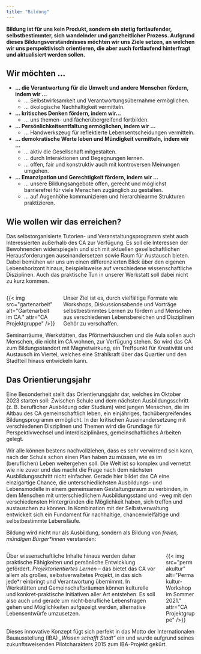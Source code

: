 ```yaml
---
title: "Bildung"
---
```


__Bildung ist für uns kein Produkt, sondern ein stetig fortlaufender, selbstbestimmter, sich wandelnder und ganzheitlicher Prozess. Aufgrund dieses Bildungsverständnisses möchten wir uns Ziele setzen, an welchen wir uns perspektivisch orientieren, die aber auch fortlaufend hinterfragt und aktualisiert werden sollen.__

## Wir möchten ...

* __... die Verantwortung für die Umwelt und andere Menschen fördern, indem wir ...__
   * ... Selbstwirksamkeit und Verantwortungsübernahme ermöglichen.
   * ... ökologische Nachhaltigkeit vermitteln.
* __... kritisches Denken fördern, indem wir...__
   * ... uns themen- und fächerübergreifend fortbilden.
* __... Persönlichkeitsentfaltung ermöglichen, indem wir ...__
   * ... Handwerkszeug für reflektierte Lebensentscheidungen vermitteln.
* __... demokratische Werte leben und Mündigkeit vermitteln, indem wir ...__
   * ... aktiv die Gesellschaft mitgestalten.
   * ... durch Interaktionen und Begegnungen lernen.
   * ... offen, fair und konstruktiv auch mit kontroversen Meinungen umgehen.
* __... Emanzipation und Gerechtigkeit fördern, indem wir ...__
   * ... unsere Bildungsangebote offen, gerecht und möglichst barrierefrei für viele Menschen zugänglich zu gestalten.
   * ... auf Augenhöhe kommunizieren und hierarchiearme Strukturen praktizieren.

## Wie wollen wir das erreichen?

Das selbstorganisierte Tutorien- und Veranstaltungsprogramm steht auch Interessierten außerhalb des CA zur Verfügung. Es soll die Interessen der Bewohnenden widerspiegeln und sich mit aktuellen gesellschaftlichen Herausforderungen auseinandersetzen sowie Raum für Austausch bieten. Dabei bemühen wir uns um einen differenzierten Blick über den eigenen Lebenshorizont hinaus, beispielsweise auf verschiedene wissenschaftliche Disziplinen. Auch das praktische Tun in unserer Werkstatt soll dabei nicht zu kurz kommen.

<div class="columns" style="margin-top: 2em;">
    <div class="column">
        {{< img src="gartenarbeit" alt="Gartenarbeit im CA." attr="CA Projektgruppe" />}}
    </div>
    <div class="column">
        Unser Ziel ist es, durch vielfältige Formate wie Workshops, Diskussionsabende und Vorträge selbstbestimmtes Lernen zu fördern und Menschen aus verschiedenen Lebensbereichen und Disziplinen Gehör zu verschaffen. 
    </div>
</div>

Seminarräume, Werkstätten, das Pförtnerhäuschen und die Aula sollen auch Menschen, die nicht im CA wohnen, zur Verfügung stehen. So wird das CA zum Bildungsstandort mit Magnetwirkung, ein Treffpunkt für Kreativität und Austausch im Viertel, welches eine Strahlkraft über das Quartier und den Stadtteil hinaus entwickeln kann.


## Das Orientierungsjahr

Eine Besonderheit stellt das Orientierungsjahr dar, welches im Oktober 2023 starten soll: Zwischen Schule und dem nächsten Ausbildungsschritt (z. B. beruflicher Ausbildung oder Studium) wird jungen Menschen, die im Altbau des CA gemeinschaftlich leben, ein einjähriges, fachübergreifendes Bildungsprogramm ermöglicht. In der kritischen Auseinandersetzung mit verschiedenen Disziplinen und Themen wird die Grundlage für Perspektivwechsel und interdisziplinäres, gemeinschaftliches Arbeiten gelegt.

Wir alle können bestens nachvollziehen, dass es sehr verwirrend sein kann, nach der Schule schon einen Plan haben zu müssen, wie es im (beruflichen) Leben weitergehen soll. Die Welt ist so komplex und vernetzt wie nie zuvor und das macht die Frage nach dem nächsten Ausbildungsschritt nicht einfacher. Gerade hier bildet das CA eine einzigartige Chance, die unterschiedlichsten Ausbildungs- und Lebensmodelle in einem gemeinsamen Gestaltungsraum zu verbinden, in dem Menschen mit unterschiedlichem Ausbildungsstand und -weg mit den verschiedensten Hintergründen die Möglichkeit haben, sich treffen und austauschen zu können. In Kombination mit der Selbstverwaltung entwickelt sich ein Fundament für nachhaltige, chancenvielfältige und selbstbestimmte Lebensläufe. 

<div class="color-block">Bildung wird nicht nur als Ausbildung, sondern als Bildung von <em>freien, mündigen Bürger*innen</em> verstanden:</div> 

<div class="columns" style="margin-top: 2em;">
    <div class="column">
        Über wissenschaftliche Inhalte hinaus werden daher praktische Fähigkeiten und persönliche Entwicklung gefördert. <em>Projektorientiertes Lernen</em> – das bietet das CA vor allem als großes, selbstverwaltetes Projekt, in das sich jede*r einbringt und Verantwortung übernimmt. In Werkstätten und Gemeinschaftsräumen können kulturelle und konkret-praktische Initiativen aller Art entstehen. Es soll also auch und gerade um nicht-berufliche Lebensfragen gehen und Möglichkeiten aufgezeigt werden, alternative Lebensentwürfe umzusetzen.
    </div>
    <div class="column">
        {{< img src="permakultur" alt="Permakultur-Workshop im Sommer 2021." attr="CA Projektgruppe" />}}
    </div>
</div>

Dieses innovative Konzept fügt sich perfekt in das Motto der Internationalen Bauausstellung (IBA) _„Wissen schafft Stadt“_ ein und wurde aufgrund seines zukunftsweisenden Pilotcharakters 2015 zum IBA-Projekt gekürt.

